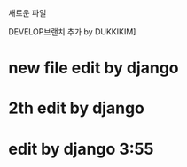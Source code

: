 새로운 파일

DEVELOP브랜치 추가 by DUKKIKIM]

# new file edit by django

# 2th edit by django

# edit by django 3:55
